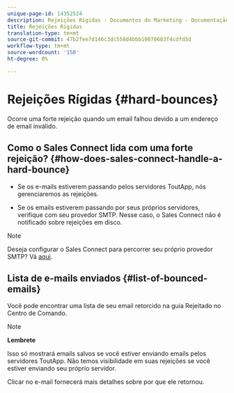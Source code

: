 ```yaml
---
unique-page-id: 14352524
description: Rejeições Rígidas - Documentos do Marketing - Documentação do produto
title: Rejeições Rígidas
translation-type: tm+mt
source-git-commit: 47b2fee7d146c3dc558d4bbb10070683f4cdfd3d
workflow-type: tm+mt
source-wordcount: '150'
ht-degree: 0%

---
```



# Rejeições Rígidas {#hard-bounces}

Ocorre uma forte rejeição quando um email falhou devido a um endereço de email inválido.

## Como o Sales Connect lida com uma forte rejeição? {#how-does-sales-connect-handle-a-hard-bounce}

- Se os e-mails estiverem passando pelos servidores ToutApp, nós gerenciaremos as rejeições.

- Se os emails estiverem passando por seus próprios servidores, verifique com seu provedor SMTP. Nesse caso, o Sales Connect não é notificado sobre rejeições em disco.

>[!NOTE]
>
>Deseja configurar o Sales Connect para percorrer seu próprio provedor SMTP? Vá [aqui](http://docs.marketo.com/x/zYTS).

## Lista de e-mails enviados {#list-of-bounced-emails}

Você pode encontrar uma lista de seu email retorcido na guia Rejeitado no Centro de Comando.

>[!NOTE]
>
>**Lembrete**
>
>Isso só mostrará emails salvos se você estiver enviando emails pelos servidores ToutApp. Não temos visibilidade em suas rejeições se você estiver enviando seu próprio servidor.

Clicar no e-mail fornecerá mais detalhes sobre por que ele retornou.

